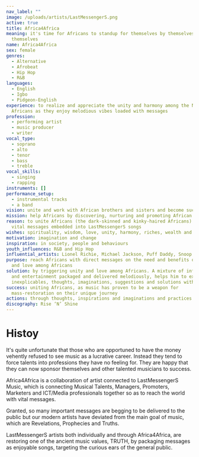 ```yaml
---
nav_label: ""
image: /uploads/artists/LastMessengerS.png
active: true
title: Africa4Africa
meaning: it's time for Africans to standup for themselves by themselves and for
  themselves
name: Africa4Africa
sex: female
genres:
  - Alternative
  - Afrobeat
  - Hip Hop
  - R&B
languages:
  - English
  - Igbo
  - Pidgeon-English
experience: to realize and appreciate the unity and harmony among the New
  Africans as they enjoy melodious vibes loaded with messages
profession:
  - performing artist
  - music producer
  - writer
vocal_type:
  - soprano
  - alto
  - tenor
  - bass
  - treble
vocal_skills:
  - singing
  - rapping
instruments: []
performance_setup:
  - instrumental tracks
  - a band
vision: unite and work with African brothers and sisters and become successful together
mission: help Africans by discovering, nurturing and promoting African talents
reason: to unite Africans (the dark-skinned and kinky-haired Africans) through
  vital messages embedded into LastMessengerS songs
wishes: spirituality, wisdom, love, unity, harmony, riches, wealth and good health
motivation: imagination and change
inspiration: in society, people and behaviours
youth_influences: R&B and Hip Hop
influential_artists: Lionel Richie, Michael Jackson, Puff Daddy, Snoop Dog
purpose: reach Africans with direct messages on the need and benefits of unity
  and love among Africans
solution: by triggering unity and love among Africans. A mixture of information
  and entertainment packaged and delivered melodiously, helps him to express the
  inexplicables, thoughts, imaginations, suggestions and solutions with the fans
success: uniting Africans, as music has proven to be a weapon for
  mass-restoration on their unique journey
actions: through thoughts, inspirations and imaginations and practices
discography: Rise ‘N’ Shine
---
```


# Histoy

It's quite unfortunate that those who are opportuned to have the money vehently refused to see music as a lucrative career. Instead they tend to force talents into professions they have no feeling for. They are happy that they can now sponsor themselves and other talented musicians to success.

Africa4Africa is a collaboration of artist connected to LastMessengerS Music, which is connecting Musical Talents, Managers, Promoters, Marketers and ICT/Media professionals together so as to reach the world with vital messages.

Granted, so many important messages are begging to be delivered to the public but our modern artists have deviated from the main goal of music, which are Revelations, Prophecies and Truths.

LastMessengerS artists both individually and through Africa4Africa, are restoring one of the ancient music values, TRUTH, by packaging messages as enjoyable songs, targeting the curious ears of the general public.

